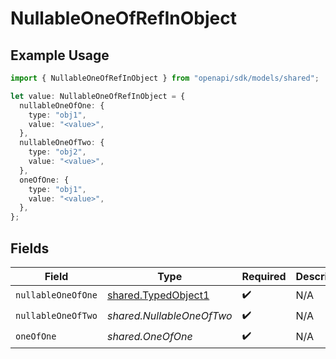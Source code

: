 # NullableOneOfRefInObject

## Example Usage

```typescript
import { NullableOneOfRefInObject } from "openapi/sdk/models/shared";

let value: NullableOneOfRefInObject = {
  nullableOneOfOne: {
    type: "obj1",
    value: "<value>",
  },
  nullableOneOfTwo: {
    type: "obj2",
    value: "<value>",
  },
  oneOfOne: {
    type: "obj1",
    value: "<value>",
  },
};
```

## Fields

| Field                                                             | Type                                                              | Required                                                          | Description                                                       |
| ----------------------------------------------------------------- | ----------------------------------------------------------------- | ----------------------------------------------------------------- | ----------------------------------------------------------------- |
| `nullableOneOfOne`                                                | [shared.TypedObject1](../../../sdk/models/shared/typedobject1.md) | :heavy_check_mark:                                                | N/A                                                               |
| `nullableOneOfTwo`                                                | *shared.NullableOneOfTwo*                                         | :heavy_check_mark:                                                | N/A                                                               |
| `oneOfOne`                                                        | *shared.OneOfOne*                                                 | :heavy_check_mark:                                                | N/A                                                               |